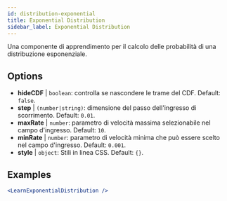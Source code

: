 ```yaml
---
id: distribution-exponential
title: Exponential Distribution
sidebar_label: Exponential Distribution
---
```


Una componente di apprendimento per il calcolo delle probabilità di una distribuzione esponenziale.

## Options

* __hideCDF__ | `boolean`: controlla se nascondere le trame del CDF. Default: `false`.
* __step__ | `(number|string)`: dimensione del passo dell'ingresso di scorrimento. Default: `0.01`.
* __maxRate__ | `number`: parametro di velocità massima selezionabile nel campo d'ingresso. Default: `10`.
* __minRate__ | `number`: parametro di velocità minima che può essere scelto nel campo d'ingresso. Default: `0.001`.
* __style__ | `object`: Stili in linea CSS. Default: `{}`.


## Examples

```jsx live
<LearnExponentialDistribution />
```

